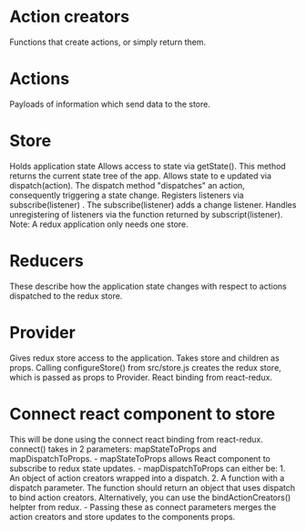 # Action creators
Functions that create actions, or simply return them.

# Actions
Payloads of information which send data to the store.

# Store
Holds application state
Allows access to state via getState(). This method returns the current state tree of the app.
Allows state to e updated via dispatch(action). The dispatch method "dispatches" an action, consequently triggering a state change.
Registers listeners via subscribe(listener) . The subscribe(listener) adds a change listener.
Handles unregistering of listeners via the function returned by subscript(listener).
Note: A redux application only needs one store.

# Reducers
These describe how the application state changes with respect to actions dispatched to the redux store.

# Provider
Gives redux store access to the application.
Takes store and children as props.
Calling configureStore() from src/store.js creates the redux store, which is passed as props to Provider.
React binding from react-redux.

# Connect react component to store
This will be done using the connect react binding from react-redux.
connect() takes in 2 parameters: mapStateToProps and mapDispatchToProps.
    - mapStateToProps allows React component to subscribe to redux state updates.
    - mapDispatchToProps can either be:
        1. An object of action creators wrapped into a dispatch.
        2. A function with a dispatch parameter. The function should return an object that uses dispatch to bind action creators. 
           Alternatively, you can use the bindActionCreators() helpter from redux.
    - Passing these as connect parameters merges the action creators and store updates to the components props.